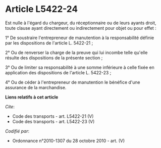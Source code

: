 # Article L5422-24

Est nulle à l'égard du chargeur, du réceptionnaire ou de leurs ayants droit, toute clause ayant directement ou indirectement
pour objet ou pour effet : 

1° De soustraire l'entrepreneur de manutention à la responsabilité définie par les dispositions de l'article L. 5422-21 ; 

2° Ou de renverser la charge de la preuve qui lui incombe telle qu'elle résulte des dispositions de la présente section ; 

3° Ou de limiter sa responsabilité à une somme inférieure à celle fixée en application des dispositions de l'article L.
5422-23 ;

4° Ou de céder à l'entrepreneur de manutention le bénéfice d'une assurance de la marchandise.

**Liens relatifs à cet article**

_Cite_:

  - Code des transports - art. L5422-21 (V)
  - Code des transports - art. L5422-23 (V)

_Codifié par_:

  - Ordonnance n°2010-1307 du 28 octobre 2010 - art. (V)
